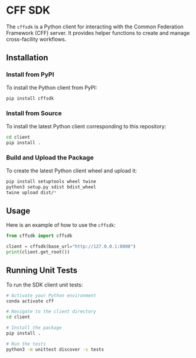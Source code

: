 # CFF SDK

The `cffsdk` is a Python client for interacting with the Common Federation Framework (CFF) server. It provides helper functions to create and manage cross-facility workflows.

## Installation

### Install from PyPI
To install the Python client from PyPI:
```bash
pip install cffsdk
```

### Install from Source
To install the latest Python client corresponding to this repository:
```bash
cd client
pip install .
```

### Build and Upload the Package
To create the latest Python client wheel and upload it:
```bash
pip install setuptools wheel twine
python3 setup.py sdist bdist_wheel
twine upload dist/*
```

## Usage

Here is an example of how to use the `cffsdk`:
```python
from cffsdk import cffsdk

client = cffsdk(base_url="http://127.0.0.1:8000")
print(client.get_root())
```

## Running Unit Tests

To run the SDK client unit tests:
```bash
# Activate your Python environment
conda activate cff

# Navigate to the client directory
cd client

# Install the package
pip install .

# Run the tests
python3 -m unittest discover -s tests
```